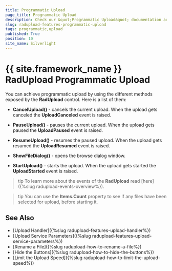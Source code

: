 ```yaml
---
title: Programmatic Upload
page_title: Programmatic Upload
description: Check our &quot;Programmatic Upload&quot; documentation article for the RadUpload {{ site.framework_name }} control.
slug: radupload-features-programmatic-upload
tags: programmatic,upload
published: True
position: 10
site_name: Silverlight
---
```


# {{ site.framework_name }} RadUpload Programmatic Upload

You can achieve programmatic upload by using the different methods exposed by the __RadUpload__ control. Here is a list of them:

* __CancelUpload()__ - cancels the current upload. When the upload gets canceled the __UploadCanceled__ event is raised.

* __PauseUpload()__ - pauses the current upload. When the upload gets paused the __UploadPaused__ event is raised.

* __ResumeUpload()__ - resumes the paused upload. When the upload gets resumed the __UploadResumed__ event is raised.

* __ShowFileDialog()__ - opens the browse dialog window.

* __StartUpload()__ - starts the upload. When the upload gets started the __UploadStarted__ event is raised.

>tip To learn more about the events of the __RadUpload__ read [here]({%slug radupload-events-overview%}).

>tip You can use the __Items.Count__ property to see if any files have been selected for upload, before starting it.

## See Also  
 * [Upload Handler]({%slug radupload-features-upload-handler%})
 * [Upload Service Parameters]({%slug radupload-features-upload-service-parameters%})
 * [Rename a File]({%slug radupload-how-to-rename-a-file%})
 * [Hide the Buttons]({%slug radupload-how-to-hide-the-buttons%})
 * [Limit the Upload Speed]({%slug radupload-how-to-limit-the-upload-speed%})
 